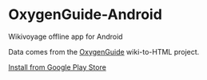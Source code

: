 OxygenGuide-Android
===================

Wikivoyage offline app for Android

Data comes from the [OxygenGuide](https://code.google.com/p/oxygenguide) wiki-to-HTML project.

[Install from Google Play Store](https://play.google.com/store/apps/details?id=org.github.OxygenGuide)

